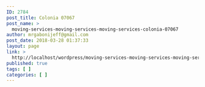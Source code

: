 ```yaml
---
ID: 2784
post_title: Colonia 07067
post_name: >
  moving-services-moving-services-moving-services-colonia-07067
author: mrgabonijeff@gmail.com
post_date: 2018-03-28 01:37:33
layout: page
link: >
  http://localhost/wordpress/moving-services-moving-services-moving-services-colonia-07067/
published: true
tags: [ ]
categories: [ ]
---
```

